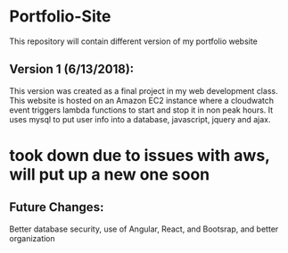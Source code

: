 # Portfolio-Site
This repository will contain different version of my portfolio website

## Version 1 (6/13/2018):
This version was created as a final project in my web development class.  This website is hosted on an Amazon EC2 instance where a cloudwatch event triggers lambda functions to start and stop it in non peak hours.  It uses mysql to put user info into a database, javascript, jquery and ajax.

# took down due to issues with aws, will put up a new one soon


## Future Changes:
Better database security, use of Angular, React, and Bootsrap, and better organization
